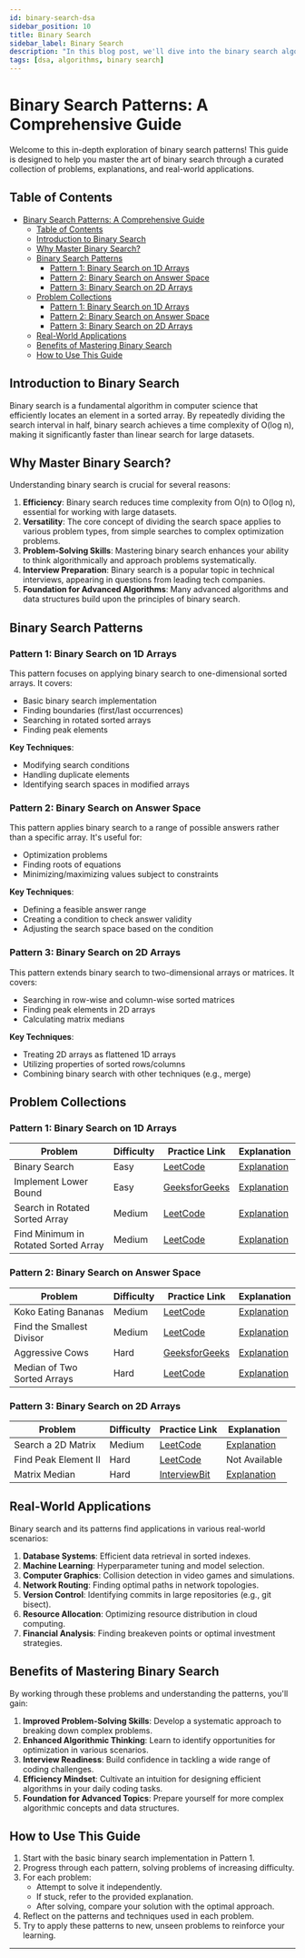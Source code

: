 ```yaml
---
id: binary-search-dsa
sidebar_position: 10
title: Binary Search
sidebar_label: Binary Search
description: "In this blog post, we'll dive into the binary search algorithm, a fundamental technique in computer science for efficiently finding an element in a sorted array."
tags: [dsa, algorithms, binary search]
---
```


# Binary Search Patterns: A Comprehensive Guide

Welcome to this in-depth exploration of binary search patterns! This guide is designed to help you master the art of binary search through a curated collection of problems, explanations, and real-world applications.

## Table of Contents

- [Binary Search Patterns: A Comprehensive Guide](#binary-search-patterns-a-comprehensive-guide)
  - [Table of Contents](#table-of-contents)
  - [Introduction to Binary Search](#introduction-to-binary-search)
  - [Why Master Binary Search?](#why-master-binary-search)
  - [Binary Search Patterns](#binary-search-patterns)
    - [Pattern 1: Binary Search on 1D Arrays](#pattern-1-binary-search-on-1d-arrays)
    - [Pattern 2: Binary Search on Answer Space](#pattern-2-binary-search-on-answer-space)
    - [Pattern 3: Binary Search on 2D Arrays](#pattern-3-binary-search-on-2d-arrays)
  - [Problem Collections](#problem-collections)
    - [Pattern 1: Binary Search on 1D Arrays](#pattern-1-binary-search-on-1d-arrays-1)
    - [Pattern 2: Binary Search on Answer Space](#pattern-2-binary-search-on-answer-space-1)
    - [Pattern 3: Binary Search on 2D Arrays](#pattern-3-binary-search-on-2d-arrays-1)
  - [Real-World Applications](#real-world-applications)
  - [Benefits of Mastering Binary Search](#benefits-of-mastering-binary-search)
  - [How to Use This Guide](#how-to-use-this-guide)

## Introduction to Binary Search

Binary search is a fundamental algorithm in computer science that efficiently locates an element in a sorted array. By repeatedly dividing the search interval in half, binary search achieves a time complexity of O(log n), making it significantly faster than linear search for large datasets.

## Why Master Binary Search?

Understanding binary search is crucial for several reasons:

1. **Efficiency**: Binary search reduces time complexity from O(n) to O(log n), essential for working with large datasets.
2. **Versatility**: The core concept of dividing the search space applies to various problem types, from simple searches to complex optimization problems.
3. **Problem-Solving Skills**: Mastering binary search enhances your ability to think algorithmically and approach problems systematically.
4. **Interview Preparation**: Binary search is a popular topic in technical interviews, appearing in questions from leading tech companies.
5. **Foundation for Advanced Algorithms**: Many advanced algorithms and data structures build upon the principles of binary search.

## Binary Search Patterns

### Pattern 1: Binary Search on 1D Arrays

This pattern focuses on applying binary search to one-dimensional sorted arrays. It covers:

- Basic binary search implementation
- Finding boundaries (first/last occurrences)
- Searching in rotated sorted arrays
- Finding peak elements

**Key Techniques**:
- Modifying search conditions
- Handling duplicate elements
- Identifying search spaces in modified arrays

### Pattern 2: Binary Search on Answer Space

This pattern applies binary search to a range of possible answers rather than a specific array. It's useful for:

- Optimization problems
- Finding roots of equations
- Minimizing/maximizing values subject to constraints

**Key Techniques**:
- Defining a feasible answer range
- Creating a condition to check answer validity
- Adjusting the search space based on the condition

### Pattern 3: Binary Search on 2D Arrays

This pattern extends binary search to two-dimensional arrays or matrices. It covers:

- Searching in row-wise and column-wise sorted matrices
- Finding peak elements in 2D arrays
- Calculating matrix medians

**Key Techniques**:
- Treating 2D arrays as flattened 1D arrays
- Utilizing properties of sorted rows/columns
- Combining binary search with other techniques (e.g., merge)

## Problem Collections

### Pattern 1: Binary Search on 1D Arrays

| Problem | Difficulty | Practice Link | Explanation |
|---------|------------|---------------|-------------|
| Binary Search | Easy | [LeetCode](https://leetcode.com/problems/binary-search/) | [Explanation](https://takeuforward.org/data-structure/binary-search-explained/) |
| Implement Lower Bound | Easy | [GeeksforGeeks](https://www.geeksforgeeks.org/problems/floor-in-a-sorted-array-1587115620/1) | [Explanation](https://takeuforward.org/arrays/implement-lower-bound-bs-2/) |
| Search in Rotated Sorted Array | Medium | [LeetCode](https://leetcode.com/problems/search-in-rotated-sorted-array/) | [Explanation](https://takeuforward.org/data-structure/search-element-in-a-rotated-sorted-array/) |
| Find Minimum in Rotated Sorted Array | Medium | [LeetCode](https://leetcode.com/problems/find-minimum-in-rotated-sorted-array/) | [Explanation](https://takeuforward.org/data-structure/minimum-in-rotated-sorted-arrayy) |

### Pattern 2: Binary Search on Answer Space

| Problem | Difficulty | Practice Link | Explanation |
|---------|------------|---------------|-------------|
| Koko Eating Bananas | Medium | [LeetCode](https://leetcode.com/problems/koko-eating-bananas/) | [Explanation](https://takeuforward.org/binary-search/koko-eating-bananas/) |
| Find the Smallest Divisor | Medium | [LeetCode](https://leetcode.com/problems/find-the-smallest-divisor-given-a-threshold/) | [Explanation](https://takeuforward.org/arrays/find-the-smallest-divisor-given-a-threshold/) |
| Aggressive Cows | Hard | [GeeksforGeeks](https://www.geeksforgeeks.org/problems/aggressive-cows/0) | [Explanation](https://takeuforward.org/data-structure/aggressive-cows-detailed-solution/) |
| Median of Two Sorted Arrays | Hard | [LeetCode](https://leetcode.com/problems/median-of-two-sorted-arrays/) | [Explanation](https://takeuforward.org/data-structure/median-of-two-sorted-arrays-of-different-sizes) |

### Pattern 3: Binary Search on 2D Arrays

| Problem | Difficulty | Practice Link | Explanation |
|---------|------------|---------------|-------------|
| Search a 2D Matrix | Medium | [LeetCode](https://leetcode.com/problems/search-a-2d-matrix/) | [Explanation](https://takeuforward.org/data-structure/search-in-a-sorted-2d-matrix/) |
| Find Peak Element II | Hard | [LeetCode](https://leetcode.com/problems/find-a-peak-element-ii) | Not Available |
| Matrix Median | Hard | [InterviewBit](https://www.interviewbit.com/problems/matrix-median/) | [Explanation](https://takeuforward.org/data-structure/median-of-row-wise-sorted-matrix/) |

## Real-World Applications

Binary search and its patterns find applications in various real-world scenarios:

1. **Database Systems**: Efficient data retrieval in sorted indexes.
2. **Machine Learning**: Hyperparameter tuning and model selection.
3. **Computer Graphics**: Collision detection in video games and simulations.
4. **Network Routing**: Finding optimal paths in network topologies.
5. **Version Control**: Identifying commits in large repositories (e.g., git bisect).
6. **Resource Allocation**: Optimizing resource distribution in cloud computing.
7. **Financial Analysis**: Finding breakeven points or optimal investment strategies.

## Benefits of Mastering Binary Search

By working through these problems and understanding the patterns, you'll gain:

1. **Improved Problem-Solving Skills**: Develop a systematic approach to breaking down complex problems.
2. **Enhanced Algorithmic Thinking**: Learn to identify opportunities for optimization in various scenarios.
3. **Interview Readiness**: Build confidence in tackling a wide range of coding challenges.
4. **Efficiency Mindset**: Cultivate an intuition for designing efficient algorithms in your daily coding tasks.
5. **Foundation for Advanced Topics**: Prepare yourself for more complex algorithmic concepts and data structures.

## How to Use This Guide

1. Start with the basic binary search implementation in Pattern 1.
2. Progress through each pattern, solving problems of increasing difficulty.
3. For each problem:
   - Attempt to solve it independently.
   - If stuck, refer to the provided explanation.
   - After solving, compare your solution with the optimal approach.
4. Reflect on the patterns and techniques used in each problem.
5. Try to apply these patterns to new, unseen problems to reinforce your learning.

---

